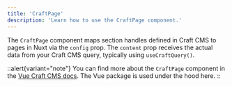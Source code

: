 ```yaml
---
title: 'CraftPage'
description: 'Learn how to use the CraftPage component.'
---
```


The `CraftPage` component maps section handles defined in Craft CMS to pages in Nuxt via the `config` prop. 
The `content` prop receives the actual data from your Craft CMS query, typically using `useCraftQuery()`.

::alert{variant="note"}
  You can find more about the `CraftPage` component in the [Vue Craft CMS docs](/libraries/vue-craftcms/components/craft-page). The Vue package is used under the hood here.
::
